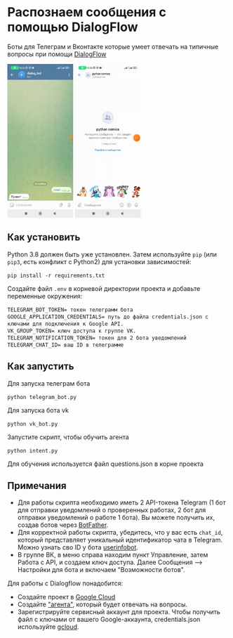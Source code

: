 # Распознаем сообщения c помощью DialogFlow

Боты для Телеграм и Вконтакте которые умеет отвечать на типичные вопросы при помощи [DialogFlow](https://cloud.google.com/dialogflow/docs)

<img src="./media/tg.gif" width="150" height="350"/>
<img src="./media/vk2.gif" width="150" height="350"/>

## Как установить

Python 3.8 должен быть уже установлен.
Затем используйте `pip` (или `pip3`, есть конфликт с Python2) для установки зависимостей:
```
pip install -r requirements.txt
```

Создайте файл `.env` в корневой директории проекта и добавьте переменные окружения:

```
TELEGRAM_BOT_TOKEN= токен телеграмм бота
GOOGLE_APPLICATION_CREDENTIALS= путь до файла credentials.json с ключами для подключения к Google API.
VK_GROUP_TOKEN= ключ доступа к группе VK.
TELEGRAM_NOTIFICATION_TOKEN= токен для 2 бота уведомлений
TELEGRAM_CHAT_ID= ваш ID в телеграмме
```
## Как запустить
Для запуска телеграм бота
```
python telegram_bot.py
```
Для запуска бота vk
```
python vk_bot.py
```
Запустите скрипт, чтобы обучить агента
```
python intent.py
```
Для обучения используется файл questions.json в корне проекта

## Примечания

- Для работы скрипта необходимо иметь 2 API-токена Telegram (1 бот для отправки уведомлений о проверенных работах, 2 бот для отправки уведомлений о работе 1 бота). Вы можете получить их, создав ботов через [BotFather](https://core.telegram.org/bots#botfather).
- Для корректной работы скрипта, убедитесь, что у вас есть `chat_id`, который представляет уникальный идентификатор чата в Telegram. Можно узнать сво ID  у бота [userinfobot](https://t.me/userinfobot).
- В группе ВК, в меню справа находим пункт Управление, затем Работа с API, и создаем ключ доступа. Далее Сообщения ⟶ Настройки для бота и включаем "Возможности ботов".

Для работы с Dialogflow понадобится:
- Создайте проект в [Google Cloud](https://cloud.google.com/dialogflow/es/docs/quick/setup#project)
- Создайте ["агента"](https://cloud.google.com/dialogflow/es/docs/quick/build-agent), который будет отвечать на вопросы.
- Зарегистрируйте сервисный аккаунт для проекта. Чтобы получить файл с ключами от вашего Google-аккаунта, credentials.json используйте [gcloud](https://cloud.google.com/dialogflow/es/docs/quick/setup#sdk).
